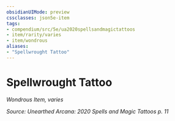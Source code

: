 ```yaml
---
obsidianUIMode: preview
cssclasses: json5e-item
tags:
- compendium/src/5e/ua2020spellsandmagictattoos
- item/rarity/varies
- item/wondrous
aliases: 
- "Spellwrought Tattoo"
---
```

# Spellwrought Tattoo
*Wondrous Item, varies*  


*Source: Unearthed Arcana: 2020 Spells and Magic Tattoos p. 11*